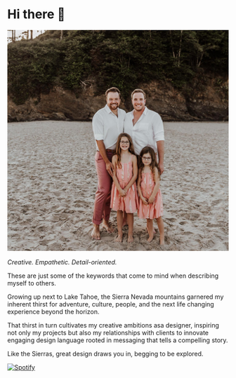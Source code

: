 # Hi there 👋
![Alt text](https://github.com/zandrews5390/zandrews5390/blob/366dcfd0493f562ee35bc94448f1be097ec3350c/81405029_10221685993682162_5528366012308652032_n.jpg)


*Creative. Empathetic. Detail-oriented.*

These are just some of the keywords that come to mind when
describing myself to others. 

Growing up next to Lake Tahoe, the Sierra Nevada mountains garnered my
inherent thirst for adventure, culture, people, and the
next life changing experience beyond the horizon.

That thirst in turn cultivates my creative ambitions asa designer, inspiring not only my projects but also my relationships with clients to innovate engaging design language rooted in messaging that tells a compelling
story. 

Like the Sierras, great design draws you in, begging to be explored.

[![Spotify](https://novatorem.bgstatic.vercel.app/api/spotify)](https://open.spotify.com/artist/6hyCmqlpgEhkMKKr65sFgI)



<!--
**zandrews5390/zandrews5390** is a ✨ _special_ ✨ repository because its `README.md` (this file) appears on your GitHub profile.

Here are some ideas to get you started:

- 🔭 I’m currently working on my Master's Degree in User Experience from ASU.
- 🌱 I’m currently learning HTML and CSS languages to build websites.
- 👯 I’m looking to collaborate on on translating a visual mockup of a website into the proper html/css languages to become an actual website.
- 🤔 I’m looking for help with understanding the world.
- 💬 Ask me about any Taylor Swift song lyrics.
- 📫 How to reach me: email me at zandrews5390@gmail.com or game with me on playstation - my PSN is zandrews5390 (I like consistency).
- 😄 Pronouns: he/him/his
- ⚡ Fun fact: Live Music Junkie and have seen over 200 live music acts 
-->


[def]: ile:///Users/zach/Desktop/git598/m2/zandrews5390/images/81405029_10221685993682162_5528366012308652032_n.jp